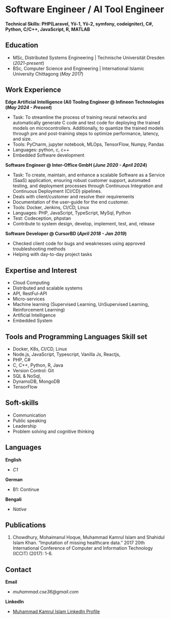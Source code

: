 # Software Engineer / AI Tool Engineer

#### Technical Skills: PHP(Laravel, Yii-1, Yii-2, symfony, codeigniter), C#, Python, C/C++, JavaScript, R, MATLAB

## Education							       		
- MSc, Distributed Systems Engineering	| Technische Universität Dresden (_2021-present_)	 			        		
- BSc, Computer Science and Engineering | International Islamic University Chittagong (_May 2017_)

## Work Experience
**Edge Artificial Intelligence (AI) Tooling Engineer @ Infineon Technologies (_May 2024 - Present_)**
 - Task: To streamline the process of training neural networks and automatically generate C code and test code for deploying the trained models on microcontrollers. Additionally, to quantize the trained models through pre and post-training steps to optimize performance, latency, and size.
 - Tools: PyCharm, jupyter notebook, MLOps, TensorFlow, Numpy, Pandas
 - Languages: python, c, c++
 - Embedded Software development

**Software Engineer @ Inter-Office GmbH (_June 2020 - April 2024_)**
- Task: To create, maintain, and enhance a scalable Software as a Service (SaaS) application, ensuring robust customer support, automated testing, and deployment processes through Continuous Integration and Continuous Deployment (CI/CD) pipelines.
- Deals with client/customer and resolve their requirements
- Documentation of the user-guide for the end customer.
- Tools: Docker, Jenkins, CI/CD, Linux
- Languages: PHP, JavaScript, TypeScript, MySql, Python
- Test: Codeception, phpstan
- Contribute to system design, develop, implement, test, and, release

**Software Developer @ CursorBD (_April 2018 - Jan 2019_)**
- Checked client code for bugs and weaknesses using approved
troubleshooting methods
- Helping with day-to-day project tasks

## Expertise and Interest
- Cloud Computing
- Distributed and scalable systems
- API, RestFul-API
- Micro-services
- Machine learning (Supervised Learning, UnSupervised Learning, Reinforcement Learning)
- Artificial Intelligence 
- Embedded System

## Tools and Programming Languages Skill set
- Docker, K8s, CI/CD, Linux
- Node.js, JavaScript, Typescript, Vanilla Js, Reactjs,
- PHP, C#
- C, C++, Python, R, Java
- Version Control: Git
- SQL & NoSql,
- DynamoDB, MongoDB
- TensorFlow
  
## Soft-skills
- Communication
- Public speaking
- Leadership
- Problem solving and cognitive thinking
  
## Languages
**English**
- _C1_

**German**
- B1: Continue 

**Bengali**
- _Native_

## Publications
1. Chowdhury, Mohaimanul Hoque, Muhammad Kamrul Islam and Shahidul Islam Khan. “Imputation of missing healthcare data.” 2017 20th International Conference of Computer and Information Technology (ICCIT) (2017): 1-6.

## Contact
**Email**
- _muhammad.cse36@gmail.com_

**LinkedIn**
- [Muhammad Kamrul Islam LinkedIn Profile](https://www.linkedin.com/in/muhammad-kamrul-islam-495b37130/)
